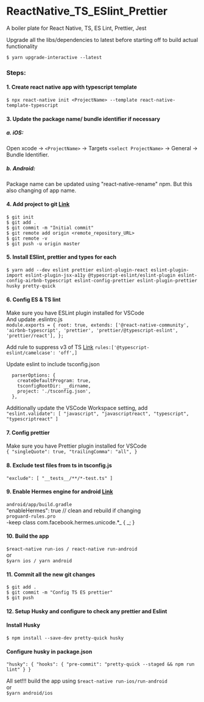 # ReactNative_TS_ESlint_Prettier

A boiler plate for React Native, TS, ES Lint, Prettier, Jest

Upgrade all the libs/dependencies to latest before starting off to build actual functionality

`$ yarn upgrade-interactive --latest`

### Steps:

#### 1. Create react native app with typescript template

`$ npx react-native init <ProjectName> --template react-native-template-typescript`

#### 3. Update the package name/ bundle identifier if necessary

##### a. iOS:

Open xcode -> `<ProjectName>` -> Targets `<select ProjectName>` -> General -> Bundle Identifier.

##### b. Android:

Package name can be updated using "react-native-rename" npm. But this also changing of app name.

#### 4. Add project to git <a href="https://help.github.com/en/github/importing-your-projects-to-github/adding-an-existing-project-to-github-using-the-command-line">Link </a>

`$ git init`</br>
`$ git add .`</br>
`$ git commit -m "Initial commit"`</br>
`$ git remote add origin <remote_repository_URL>`</br>
`$ git remote -v`</br>
`$ git push -u origin master`

#### 5. Install ESlint, prettier and types for each

`$ yarn add --dev eslint prettier eslint-plugin-react eslint-plugin-import eslint-plugin-jsx-a11y @typescript-eslint/eslint-plugin eslint-config-airbnb-typescript eslint-config-prettier eslint-plugin-prettier husky pretty-quick`

#### 6. Config ES & TS lint

Make sure you have ESLint plugin installed for VSCode</br>
And update .eslintrc.js </br>
`module.exports = { root: true, extends: ['@react-native-community', 'airbnb-typescript', 'prettier', 'prettier/@typescript-eslint', 'prettier/react'], };` </br>

Add rule to suppress v3 of TS <a href="https://github.com/typescript-eslint/typescript-eslint/issues/2077#issuecomment-634811363">Link</a>
`rules:['@typescript-eslint/camelcase': 'off',]`

Update eslint to include tsconfig.json
```
  parserOptions: {
    createDefaultProgram: true,
    tsconfigRootDir: __dirname,
    project: './tsconfig.json',
  },
  ```

Additionally update the VSCode Workspace setting, add </br>
`"eslint.validate": [ "javascript", "javascriptreact", "typescript", "typescriptreact" ]`

#### 7. Config prettier

Make sure you have Prettier plugin installed for VSCode</br>
`{ "singleQuote": true, "trailingComma": "all", }`

#### 8. Exclude test files from ts in tsconfig.js

`"exclude": [ "__tests__/**/*-test.ts" ]`

#### 9. Enable Hermes engine for android <a href="https://facebook.github.io/react-native/docs/hermes">Link</a>

`android/app/build.gradle`<br/>
"enableHermes": true // clean and rebuild if changing</br>
`proguard-rules.pro`</br>
-keep class com.facebook.hermes.unicode.\*_ { _; }

#### 10. Build the app

`$react-native run-ios / react-native run-android`<br/>
or<br/>
`$yarn ios / yarn android`<br/>

#### 11. Commit all the new git changes

`$ git add .` </br>
`$ git commit -m "Config TS ES prettier"`</br>
`$ git push`</br>

#### 12. Setup Husky and configure to check any prettier and Eslint

#### Install Husky

`$ npm install --save-dev pretty-quick husky` </br>

#### Configure husky in package.json

`"husky": { "hooks": { "pre-commit": "pretty-quick --staged && npm run lint" } }`

All set!!! build the app using
`$react-native run-ios/run-android` </br>
or</br>
`$yarn android/ios`</br>
